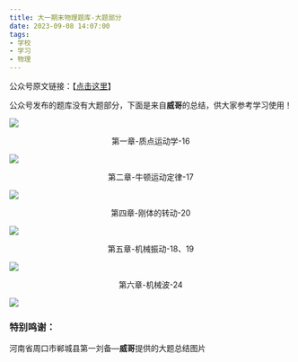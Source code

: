 ```yaml
---
title: 大一期末物理题库-大题部分
date: 2023-09-08 14:07:00
tags:
- 学校
- 学习
- 物理
---
```


公众号原文链接：【[点击这里](https://mp.weixin.qq.com/s/Uswlm_ypBJBvznzW8EzV_A)】

公众号发布的题库没有大题部分，下面是来自**威哥**的总结，供大家参考学习使用！

![](https://cdn.pixabay.com/photo/2016/11/22/19/03/beach-1850059_1280.jpg)

<!-- more -->

<center>第一章-质点运动学-16</center>

![](https://kssh2thumb.xmssdn.micloud.mi.com/2/1595215017082/get_thumbnail?sig=07zf1QN3KKLP_YmphiBQ6IAjeVk&data=cLPB7q6tUexwMyJVP080ybW1IVtYyOB3R4uhS24sDthTwgsIDZ5mMQDB39sUXIUZO05kMZmI9oP4ROnihfRawJWpZSRnCvTnLKDtGnapB5LYpJWkXO4zZVCYbC7bKD1j1gaUiJy_r9FsrUW3OjqKUNxyVTbWFyuqeFHCIo9AURF0N7Zn8J_-lrrD4_u7oHG2p6DmSjWG9nfRV1ErJhzOT-np8IBjrwxs3zeXJkuX2pTqHYk88j9ysDDXohKwqsa_yFqSyt-Mt-oLpDCaTRnSOCh_zAIfSLI5D0zqpD0Hrdae6BHrqKlQ4Vcg4LK0cDELiOqC4y5VwvE&ts=1694309165376&w=1080&h=1080&r=0&_cachekey=539b51fa9147669807cc61ef3af66d0d)

<center>第二章-牛顿运动定律-17</center>

![](https://ali.xmssdn.micloud.mi.com/2/1566455553514/get_thumbnail?sig=IBHnWSdU4w07zgd-RA0qdqJ4JcE&data=Rz0-Hkgvqgy3cOjdlSGZaeRnpg4a7xTzJwwpj5ItFctP_M8ptqGC3msQDvVaeeXOH8dtQMBC6syuKrWobHoWZPF5-j4V42gLl4xgLvYcyRvY7IkNtfyHVLNTj34WvFNmMHSh1WI0RMrkKVlj7i9Uw1dojeewFaifbsaW-XPGJgAdUtIvwLlxK0ViGcQbiDmNy_Z9pg5fEbK92YchO_jeaGLsINuqS-q-VJFK9y8iAUa2DRpQlXQd5v3p_wpATBCHa0DdCOdM40Ye0K6pSse1Iq2EVmvZaJ8i0fuLmGJZuBTowIFaMVdrykxLMlDxk2yCu3-5wkzmEcY&ts=1694309165377&w=1080&h=1080&r=0&_cachekey=6c6e1ebe224240ffefdcefaffdbd9794)

<center>第四章-刚体的转动-20</center>

![](https://ali.xmssdn.micloud.mi.com/2/1566455553514/get_thumbnail?sig=C5h623nyid3Bj3FhMi-TiHBIHL4&data=Rz0-ScRMQGEC99Olg3Ap7xP4wSVNefXk5jmnqEAP89tFnrQptk9vjlekoa3y9Ssld4bJR4tC6syuKrWowgtgHtzUlf5ujSO_5_SyqvtK1X_Y7Pxg8uwws5LImNkh1GHoOQOh52Z4RMrKMk93tgJcpAN41uewFf8TDSz7TPT9XhZM4lTYX95afNODDgUuBh5f6RBtrGwkEbJTNNcdj1eGwO4iy7Pr7-31VJFK9y-KAnceD1vaGxrhW4oAfi2_TBCHa0DdCOdM40Ye4qrlSscbU9v-e8a2qORMmk_74LDdtUL0pIFTsE5rykxLMlDxk2yCu3-5wkzmEcY&ts=1694309165372&w=1080&h=1080&r=0&_cachekey=2f5fd0506c367ae5b2684c86fc0d3476)

<center>第五章-机械振动-18、19</center>

![](https://kssh2thumb.xmssdn.micloud.mi.com/2/1595215017082/get_thumbnail?sig=cWJQFBDpG_z_UPom3hRf12FKQsg&data=cLPBtQdKicwYkJvuhf-AkO_w3OZxMkbdEXrJg4qJetzxsb4IDe7fwEBUf86fhon8qSo5xJ-I9oP4ROni1BiO4zhVp0LrLo5BSuq2w1wko-jYpCG1BXE2073YvggSiA9x2eqUmpanr9EorBGvPBOFdodRTTbWF3ADn4niSiz56qvEg-89tWJDv0BlSa1KyLlSAtTi6EYz9neh7qBrs7zbxDPlFRIH8vlq3zeXJksDUqvfD4m8WZF34qaMTx-Tqsa_yFqSyt-Mt-oLtjqCTRmD1PxcYf7dLj4ddeqM7mbeh1s6khHoqiBQ4Vcg4LK0cDELiOqC4y5VwvE&ts=1694309165378&w=1080&h=1080&r=0&_cachekey=501d3db24dfc401fa321f42323aa1b86)

<center>第六章-机械波-24</center>

![](https://ali.xmssdn.micloud.mi.com/2/1566455553514/get_thumbnail?sig=zvDZMbzkLeax22OqaCYj6LH3gGM&data=Rz0-lYi_SyDyduo-oh7RmCkSZnvXEwOiZE2IdM8uTnQzrkcptsZviAWyjZAgpUdUAU8Bj8NC6syuKrWonc7tdbzH6dMJobEFIIDt1EG4GqHY7MFZI0tdYm7MPeLaLNxxQ1Wh0VB6RMrDIW5eqThY1lB9v-ewFSNf_ie6vHXExTciGiPitXkE5rl1SIdaKcLQyK3C2lzXEbLaNNFPmXu7Er5OusUiJyW9VJFK9y9YHEK_gHTMVjpIwcliktzOTBCHa0DdCOdM40Ye1JznSsdEllaVG9XKhYNgCPU8lO-jD7A7eoFT_dVrykxLMlDxk2yCu3-5wkzmEcY&ts=1694309165381&w=1080&h=1080&r=0&_cachekey=da79059a361825fac7fd054efa04d776)

### 特别鸣谢：

河南省周口市郸城县第一刘备—**威哥**提供的大题总结图片

















